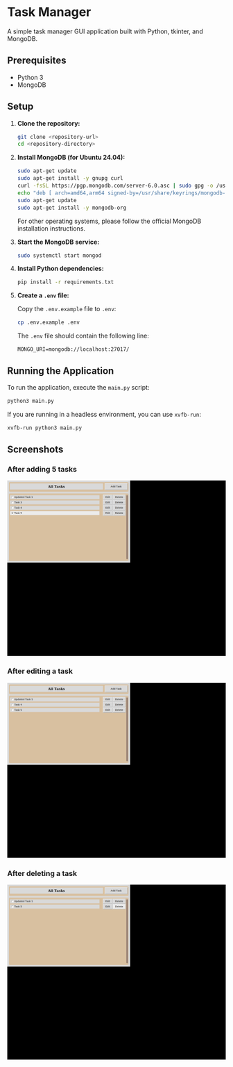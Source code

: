 # Task Manager

A simple task manager GUI application built with Python, tkinter, and MongoDB.

## Prerequisites

- Python 3
- MongoDB

## Setup

1. **Clone the repository:**

   ```bash
   git clone <repository-url>
   cd <repository-directory>
   ```

2. **Install MongoDB (for Ubuntu 24.04):**

   ```bash
   sudo apt-get update
   sudo apt-get install -y gnupg curl
   curl -fsSL https://pgp.mongodb.com/server-6.0.asc | sudo gpg -o /usr/share/keyrings/mongodb-server-6.0.gpg --dearmor
   echo "deb [ arch=amd64,arm64 signed-by=/usr/share/keyrings/mongodb-server-6.0.gpg ] https://repo.mongodb.org/apt/ubuntu jammy/mongodb-org/6.0 multiverse" | sudo tee /etc/apt/sources.list.d/mongodb-org-6.0.list
   sudo apt-get update
   sudo apt-get install -y mongodb-org
   ```

   For other operating systems, please follow the official MongoDB installation instructions.

3. **Start the MongoDB service:**

   ```bash
   sudo systemctl start mongod
   ```

4. **Install Python dependencies:**

   ```bash
   pip install -r requirements.txt
   ```

5. **Create a `.env` file:**

   Copy the `.env.example` file to `.env`:

   ```bash
   cp .env.example .env
   ```

   The `.env` file should contain the following line:

   ```
   MONGO_URI=mongodb://localhost:27017/
   ```

## Running the Application

To run the application, execute the `main.py` script:

```bash
python3 main.py
```

If you are running in a headless environment, you can use `xvfb-run`:

```bash
xvfb-run python3 main.py
```

## Screenshots

### After adding 5 tasks

![After adding tasks](add_screenshot.png)

### After editing a task

![After editing a task](edit_screenshot.png)

### After deleting a task

![After deleting a task](delete_screenshot.png)
